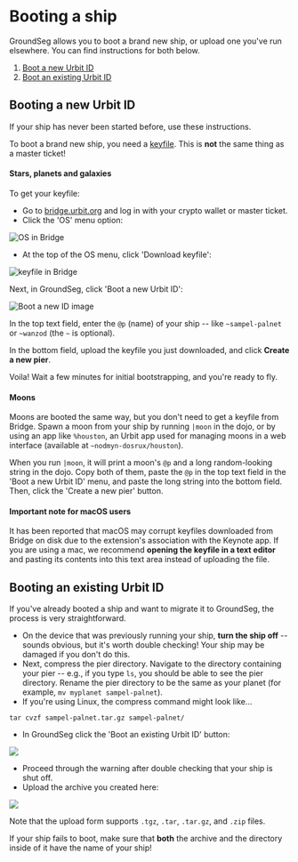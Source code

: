 # Booting a ship

GroundSeg allows you to boot a brand new ship, or upload one you've run elsewhere. You can find instructions for both below.

1. [Boot a new Urbit ID](#booting-a-new-urbit-id)
2. [Boot an existing Urbit ID](#booting-an-existing-urbit-id)

## Booting a new Urbit ID

If your ship has never been started before, use these instructions.

To boot a brand new ship, you need a [keyfile](https://developers.urbit.org/reference/glossary/keyfile). This is **not** the same thing as a master ticket! 

#### Stars, planets and galaxies

To get your keyfile:
- Go to [bridge.urbit.org](https://bridge.urbit.org) and log in with your crypto wallet or master ticket.
- Click the 'OS' menu option:

![OS in Bridge](/static/bridge-os.png)

- At the top of the OS menu, click 'Download keyfile':

![keyfile in Bridge](/static/bridge-keyfile.png)

Next, in GroundSeg, click 'Boot a new Urbit ID':

![Boot a new ID image](/static/boot-new-id.png)

In the top text field, enter the `@p` (name) of your ship -- like `~sampel-palnet` or `~wanzod` (the `~` is optional). 

In the bottom field, upload the keyfile you just downloaded, and click **Create a new pier**.

Voila! Wait a few minutes for initial bootstrapping, and you're ready to fly.

#### Moons

Moons are booted the same way, but you don't need to get a keyfile from Bridge. Spawn a moon from your ship by running `|moon` in the dojo, or by using an app like `%houston`, an Urbit app used for managing moons in a web interface (available at `~nodmyn-dosrux/houston`).

When you run `|moon`, it will print a moon's `@p` and a long random-looking string in the dojo. Copy both of them, paste the `@p` in the top text field in the 'Boot a new Urbit ID' menu, and paste the long string into the bottom field. Then, click the 'Create a new pier' button.

#### Important note for macOS users

It has been reported that macOS may corrupt keyfiles downloaded from Bridge on disk due to the extension's association with the Keynote app. If you are using a mac, we recommend **opening the keyfile in a text editor** and pasting its contents into this text area instead of uploading the file.

## Booting an existing Urbit ID

If you've already booted a ship and want to migrate it to GroundSeg, the process is very straightforward. 

- On the device that was previously running your ship, **turn the ship off** -- sounds obvious, but it's worth double checking! Your ship may be damaged if you don't do this.
- Next, compress the pier directory. Navigate to the directory containing your pier -- e.g., if you type `ls`, you should be able to see the pier directory. Rename the pier directory to be the same as your planet (for example, `mv myplanet sampel-palnet`).
- If you're using Linux, the compress command might look like...

```
tar cvzf sampel-palnet.tar.gz sampel-palnet/
```

- In GroundSeg click the 'Boot an existing Urbit ID' button:

![](/static/boot-existing-id.png)

- Proceed through the warning after double checking that your ship is shut off.
- Upload the archive you created here:

![](/static/pier-upload.png)

Note that the upload form supports `.tgz`, `.tar`, `.tar.gz`, and `.zip` files.

If your ship fails to boot, make sure that **both** the archive and the directory inside of it have the name of your ship!
